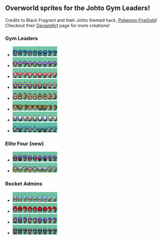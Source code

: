 ## Overworld sprites for the Johto Gym Leaders!

Credits to Black Fragrant and their Johto themed hack, [Pokemon FireGold](https://www.pokecommunity.com/threads/pok%C3%A9mon-fire-gold-1-4.473130/)!
Checkout their [DeviantArt](https://www.deviantart.com/rai211) page for more creations!

### Gym Leaders
- ![falkner](falkner.png)
- ![bugsy](bugsy.png)
- ![whitney](whitney.png)
- ![morty](morty.png)
- ![chuck](chuck.png)
- ![jasmine](jasmine.png)
- ![pryce](pryce.png)
- ![clair](clair.png)

### Elite Four (new)
- ![will](will.png)
- ![karen](karen.png)

### Rocket Admins
- ![archer](archer.png)
- ![ariana](ariana.png)
- ![petrel](petrel.png)
- ![proton](proton.png)